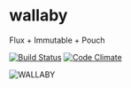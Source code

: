 wallaby
=======

Flux + Immutable + Pouch

[![Build Status](https://travis-ci.org/colbyr/wallaby.svg?branch=master)](https://travis-ci.org/colbyr/wallaby) [![Code Climate](https://codeclimate.com/github/colbyr/wallaby/badges/gpa.svg)](https://codeclimate.com/github/colbyr/wallaby)

![WALLABY](http://hdwallpapers360.com/wp-content/uploads/jumping_wallaby_australia.jpg)

